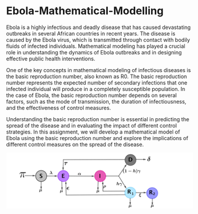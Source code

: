# Ebola-Mathematical-Modelling
Ebola is a highly infectious and deadly disease that has caused devastating outbreaks in several African countries in recent years. The disease is caused by the Ebola virus, which is transmitted through contact with bodily fluids of infected individuals. Mathematical modeling has played a crucial role in understanding the dynamics of Ebola outbreaks and in designing effective public health interventions.

One of the key concepts in mathematical modeling of infectious diseases is the basic reproduction number, also known as R0. The basic reproduction number represents the expected number of secondary infections that one infected individual will produce in a completely susceptible population. In the case of Ebola, the basic reproduction number depends on several factors, such as the mode of transmission, the duration of infectiousness, and the effectiveness of control measures. 

Understanding the basic reproduction number is essential in predicting the spread of the disease and in evaluating the impact of different control strategies. In this assignment, we will develop a mathematical model of Ebola using the basic reproduction number and explore the implications of different control measures on the spread of the disease.

![image](final_image2.png)
